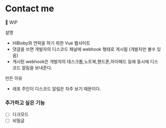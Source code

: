 # Contact me

🚧 WIP

설명

* HiBixby와 연락을 하기 위한 Vue 웹사이트
* 댓글을 쓰면 개발자의 디스코드 채널에 webhook 형태로 게시됨 (개발자만 볼수 있음)
* 게시된 webhook은 개발자의 데스크톱,노트북,핸드폰,아이패드 등에 동시에 디스코드 알림을 보내준다.

만든 이유
* 레포 주인이 디스코드 알림은 자주 보기 때문이다.


### 추가하고 싶은 기능
- [ ] 다크모드
- [ ] 비밀글
